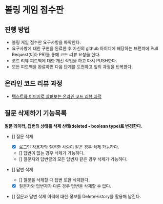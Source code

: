 # 볼링 게임 점수판
## 진행 방법
* 볼링 게임 점수판 요구사항을 파악한다.
* 요구사항에 대한 구현을 완료한 후 자신의 github 아이디에 해당하는 브랜치에 Pull Request(이하 PR)를 통해 코드 리뷰 요청을 한다.
* 코드 리뷰 피드백에 대한 개선 작업을 하고 다시 PUSH한다.
* 모든 피드백을 완료하면 다음 단계를 도전하고 앞의 과정을 반복한다.

## 온라인 코드 리뷰 과정
* [텍스트와 이미지로 살펴보는 온라인 코드 리뷰 과정](https://github.com/next-step/nextstep-docs/tree/master/codereview)

## 질문 삭제하기 기능목록
**질문 데이터, 답변의 상태를 삭제 상태(deleted - boolean type)로 변경한다.**

- [] 질문 삭제
  - [x] 로그인 사용자와 질문한 사람이 같은 경우 삭제 가능하다.
  - [] 답변이 없는 경우 삭제가 가능하다.
  - [] 질문자와 답변글의 모든 답변자 같은 경우 삭제가 가능하다.

- [] 답변 삭제
  - [] 질문을 삭제할 때 답변 또한 삭제한다.
  - [x] 질문자와 답변자가 다른 경우 답변을 삭제할 수 없다.
  
- [] 질문과 답변 삭제 이력에 대한 정보를 DeleteHistory를 활용해 남긴다.